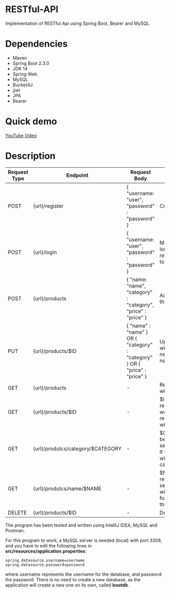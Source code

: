 # RESTful-API
Implementation of RESTful Api using Spring Boot, Bearer and MySQL

# Dependencies
- Maven
- Spring Boot 2.3.0
- JDK 14
- Spring Web
- MySQL
- Bucket4J
- jjwt
- JPA
- Bearer

# Quick demo
[YouTube Video](https://www.youtube.com/watch?v=nkYVHxQB1N8&feature=youtu.be/)

# Description

| Request Type  | Endpoint | Request Body | Purpose |
| ------------- | ------------- | ------------- | ------------- |
| POST  | {url}/register  | { "username: "user", "password" : "password" }  | Creates an user  |
| POST  | {url}/login  | { "username: "user", "password" : "password" }  | Main purpose for loggin in. It will return a Bearer token!  |
| POST  | {url}/products  | { "name: "name", "category" : "category", "price" : "price" }  | Adds a product to the list!  |
| PUT  | {url}/products/$ID  | { "name" : "name" } OR { "category" : "category" } OR { "price" : "price" }  | Updates the product with the $ID with a new name/category/price  |
| GET  | {url}/products  | -  | Retrieves the list with products  |
| GET  | {url}/products/$ID  | -  | $ID needs to be replaced with the wanted it. It will return the product with that id!  |
| GET  | {url}/produtcs/category/$CATEGORY  | -  | $CATEGORY has to be replaced with searched category. It will return a list with products in that category!  |
| GET  | {url}/produtcs/name/$NAME  | -  | $NAME has to be replaced with searched name. It will return the info for the product with that name!  |
| DELETE  | {url}/products/$ID  | -  | Deletes a product.  |


The program has been tested and written using IntelliJ IDEA, MySQL and Postman.

For this program to work, a MySQL server is needed (local) with port 3308, and you have to edit the following lines in **src/resources/application.properties**:
```
spring.datasource.username=username
spring.datasource.password=password
```
where username represents the username for the database, and password the password. There is no need to create a new database, as the application will
create a new one on its own, called **bootdb**.
